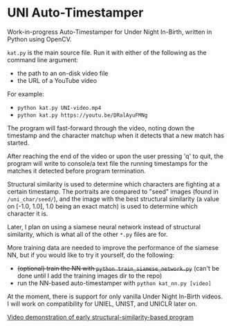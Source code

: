 # UNI Auto-Timestamper

Work-in-progress Auto-Timestamper for Under Night In-Birth, written in Python using OpenCV.

`kat.py` is the main source file. Run it with either of the following as the command line argument:

* the path to an on-disk video file
* the URL of a YouTube video

For example:

* `python kat.py UNI-video.mp4`
* `python kat.py https://youtu.be/DRalAyuFMNg`

The program will fast-forward through the video, noting down the timestamp and the character matchup when it detects that a new match has started.

After reaching the end of the video or upon the user pressing 'q' to quit, the program will write to console/a text file the running timestamps for the matches it detected before program termination.

Structural similarity is used to determine which characters are fighting at a certain timestamp. The portraits are compared to "seed" images (found in `/uni_char/seed/`), and the image with the best structural similarity (a value on [-1.0, 1.0], 1.0 being an exact match) is used to determine which character it is.

Later, I plan on using a siamese neural network instead of structural similarity, which is what all of the other `*.py` files are for.

More training data are needed to improve the performance of the siamese NN, but if you would like to try it yourself, do the following:

* ~~(optional) train the NN with `python train_siamese_network.py`~~ (can't be done until I add the training images dir to the repo)
* run the NN-based auto-timestamper with `python kat_nn.py [video]`

At the moment, there is support for only vanilla Under Night In-Birth videos. I will work on compatibility for UNIEL, UNIST, and UNICLR later on.

[Video demonstration of early structural-similarity-based program](https://youtu.be/FnLX1YT-hBQ)